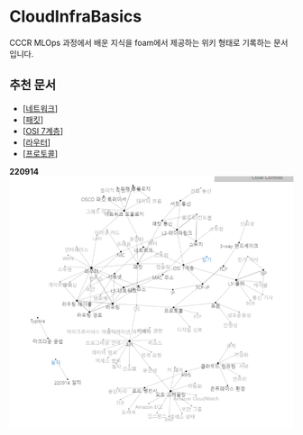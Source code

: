 # CloudInfraBasics

CCCR MLOps 과정에서 배운 지식을 foam에서 제공하는 위키 형태로 기록하는 문서입니다. 

## 추천 문서
- [[네트워크]]
- [[패킷]]
- [[OSI 7계층]]
- [[라우터]]
- [[프로토콜]]

**220914**
![220914](attachments/2022-09-14-18-14-38.png)


[//begin]: # "Autogenerated link references for markdown compatibility"
[네트워크]: docs/네트워크 "네트워크"
[패킷]: docs/패킷 "패킷"
[OSI 7계층]: <docs/OSI 7계층> "OSI 7계층"
[라우터]: docs/라우터 "라우터"
[프로토콜]: docs/프로토콜 "프로토콜"
[//end]: # "Autogenerated link references"
